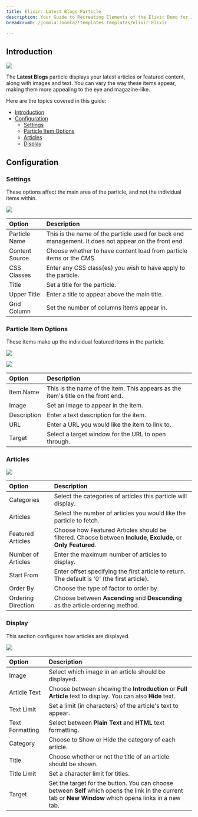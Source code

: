 ```yaml
---
title: Elixir: Latest Blogs Particle
description: Your Guide to Recreating Elements of the Elixir Demo for Joomla
breadcrumb: /joomla:Joomla/!templates:Templates/elixir:Elixir

---
```


## Introduction

![](assets/particle_latestblogs1.png)

The **Latest Blogs** particle displays your latest articles or featured content, along with images and text. You can vary the way these items appear, making them more appealing to the eye and magazine-like.

Here are the topics covered in this guide:

- [Introduction](#introduction)
- [Configuration](#configuration)
  - [Settings](#settings)
  - [Particle Item Options](#particle-item-options)
  - [Articles](#articles)
  - [Display](#display)

## Configuration

### Settings

These options affect the main area of the particle, and not the individual items within.

![](assets/particle_latestblogs2.png)

| Option         | Description                                                                                         |
| :------------- | :-------------------------------------------------------------------------------------------------- |
| Particle Name  | This is the name of the particle used for back end management. It does not appear on the front end. |
| Content Source | Choose whether to have content load from particle items or the CMS.                                 |
| CSS Classes    | Enter any CSS class(es) you wish to have apply to the particle.                                     |
| Title          | Set a title for the particle.                                                                       |
| Upper Title    | Enter a title to appear above the main title.                                                       |
| Grid Column    | Set the number of columns items appear in.                                                          |

### Particle Item Options

These items make up the individual featured items in the particle.

![](assets/particle_latestblogs3.png)

![](assets/particle_latestblogs4.png)

| Option      | Description                                                                      |
| :---------- | :------------------------------------------------------------------------------- |
| Item Name   | This is the name of the item. This appears as the item's title on the front end. |
| Image       | Set an image to appear in the item.                                              |
| Description | Enter a text description for the item.                                           |
| URL         | Enter a URL you would like the item to link to.                                  |
| Target      | Select a target window for the URL to open through.                              |

### Articles

![](assets/particle_latestblogs5.png)

| Option             | Description                                                                                                     |
| :----------------- | :-------------------------------------------------------------------------------------------------------------- |
| Categories         | Select the categories of articles this particle will display.                                                   |
| Articles           | Select the number of articles you would like the particle to fetch.                                             |
| Featured Articles  | Choose how Featured Articles should be filtered. Choose between **Include**, **Exclude**, or **Only Featured**. |
| Number of Articles | Enter the maximum number of articles to display.                                                                |
| Start From         | Enter offset specifying the first article to return. The default is '0' (the first article).                    |
| Order By           | Choose the type of factor to order by.                                                                          |
| Ordering Direction | Choose between **Ascending** and **Descending** as the article ordering method.                                 |

### Display

This section configures how articles are displayed.

![](assets/particle_latestblogs6.png)

| Option          | Description                                                                                                                                              |
| :-------------- | :------------------------------------------------------------------------------------------------------------------------------------------------------- |
| Image           | Select which image in an article should be displayed.                                                                                                    |
| Article Text    | Choose between showing the **Introduction** or **Full Article** text to display. You can also **Hide** text.                                             |
| Text Limit      | Set a limit (in characters) of the article's text to appear.                                                                                             |
| Text Formatting | Select between **Plain Text** and **HTML** text formatting.                                                                                              |
| Category        | Choose to Show or Hide the category of each article.                                                                                                     |
| Title           | Choose whether or not the title of an article should be shown.                                                                                           |
| Title Limit     | Set a character limit for titles.                                                                                                                        |
| Target          | Set the target for the button. You can choose between **Self** which opens the link in the current tab or **New Window** which opens links in a new tab. |

